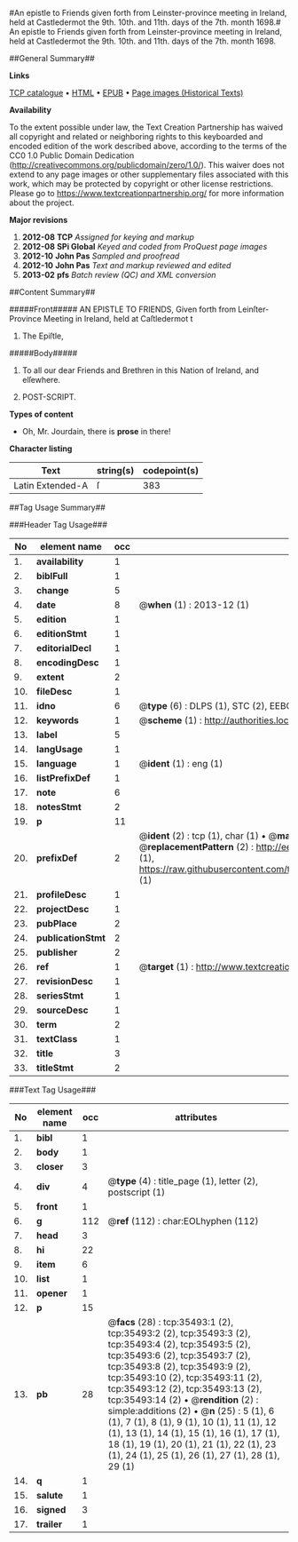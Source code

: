 #An epistle to Friends given forth from Leinster-province meeting in Ireland, held at Castledermot the 9th. 10th. and 11th. days of the 7th. month 1698.#
An epistle to Friends given forth from Leinster-province meeting in Ireland, held at Castledermot the 9th. 10th. and 11th. days of the 7th. month 1698.

##General Summary##

**Links**

[TCP catalogue](http://www.ota.ox.ac.uk/tcp/)  • 
[HTML](http://tei.it.ox.ac.uk/tcp/Texts-HTML/free/A38/A38516.html)  • 
[EPUB](http://tei.it.ox.ac.uk/tcp/Texts-EPUB/free/A38/A38516.epub) • 
[Page images (Historical Texts)](https://historicaltexts.jisc.ac.uk/eebo-99831031e)

**Availability**

To the extent possible under law, the Text Creation Partnership has waived all copyright and related or neighboring rights to this keyboarded and encoded edition of the work described above, according to the terms of the CC0 1.0 Public Domain Dedication (http://creativecommons.org/publicdomain/zero/1.0/). This waiver does not extend to any page images or other supplementary files associated with this work, which may be protected by copyright or other license restrictions. Please go to https://www.textcreationpartnership.org/ for more information about the project.

**Major revisions**

1. __2012-08__ __TCP__ *Assigned for keying and markup*
1. __2012-08__ __SPi Global__ *Keyed and coded from ProQuest page images*
1. __2012-10__ __John Pas__ *Sampled and proofread*
1. __2012-10__ __John Pas__ *Text and markup reviewed and edited*
1. __2013-02__ __pfs__ *Batch review (QC) and XML conversion*

##Content Summary##

#####Front#####
AN EPISTLE TO FRIENDS, Given forth from Leinſter-Province Meeting in Ireland, held at Caſtledermot t
1. The Epiſtle,

#####Body#####

1. To all our dear Friends and Brethren in this Nation of Ireland, and elſewhere.

1. POST-SCRIPT.

**Types of content**

  * Oh, Mr. Jourdain, there is **prose** in there!

**Character listing**


|Text|string(s)|codepoint(s)|
|---|---|---|
|Latin Extended-A|ſ|383|

##Tag Usage Summary##

###Header Tag Usage###

|No|element name|occ|attributes|
|---|---|---|---|
|1.|__availability__|1||
|2.|__biblFull__|1||
|3.|__change__|5||
|4.|__date__|8| @__when__ (1) : 2013-12 (1)|
|5.|__edition__|1||
|6.|__editionStmt__|1||
|7.|__editorialDecl__|1||
|8.|__encodingDesc__|1||
|9.|__extent__|2||
|10.|__fileDesc__|1||
|11.|__idno__|6| @__type__ (6) : DLPS (1), STC (2), EEBO-CITATION (1), PROQUEST (1), VID (1)|
|12.|__keywords__|1| @__scheme__ (1) : http://authorities.loc.gov/ (1)|
|13.|__label__|5||
|14.|__langUsage__|1||
|15.|__language__|1| @__ident__ (1) : eng (1)|
|16.|__listPrefixDef__|1||
|17.|__note__|6||
|18.|__notesStmt__|2||
|19.|__p__|11||
|20.|__prefixDef__|2| @__ident__ (2) : tcp (1), char (1)  •  @__matchPattern__ (2) : ([0-9\-]+):([0-9IVX]+) (1), (.+) (1)  •  @__replacementPattern__ (2) : http://eebo.chadwyck.com/downloadtiff?vid=$1&page=$2 (1), https://raw.githubusercontent.com/textcreationpartnership/Texts/master/tcpchars.xml#$1 (1)|
|21.|__profileDesc__|1||
|22.|__projectDesc__|1||
|23.|__pubPlace__|2||
|24.|__publicationStmt__|2||
|25.|__publisher__|2||
|26.|__ref__|1| @__target__ (1) : http://www.textcreationpartnership.org/docs/. (1)|
|27.|__revisionDesc__|1||
|28.|__seriesStmt__|1||
|29.|__sourceDesc__|1||
|30.|__term__|2||
|31.|__textClass__|1||
|32.|__title__|3||
|33.|__titleStmt__|2||


###Text Tag Usage###

|No|element name|occ|attributes|
|---|---|---|---|
|1.|__bibl__|1||
|2.|__body__|1||
|3.|__closer__|3||
|4.|__div__|4| @__type__ (4) : title_page (1), letter (2), postscript (1)|
|5.|__front__|1||
|6.|__g__|112| @__ref__ (112) : char:EOLhyphen (112)|
|7.|__head__|3||
|8.|__hi__|22||
|9.|__item__|6||
|10.|__list__|1||
|11.|__opener__|1||
|12.|__p__|15||
|13.|__pb__|28| @__facs__ (28) : tcp:35493:1 (2), tcp:35493:2 (2), tcp:35493:3 (2), tcp:35493:4 (2), tcp:35493:5 (2), tcp:35493:6 (2), tcp:35493:7 (2), tcp:35493:8 (2), tcp:35493:9 (2), tcp:35493:10 (2), tcp:35493:11 (2), tcp:35493:12 (2), tcp:35493:13 (2), tcp:35493:14 (2)  •  @__rendition__ (2) : simple:additions (2)  •  @__n__ (25) : 5 (1), 6 (1), 7 (1), 8 (1), 9 (1), 10 (1), 11 (1), 12 (1), 13 (1), 14 (1), 15 (1), 16 (1), 17 (1), 18 (1), 19 (1), 20 (1), 21 (1), 22 (1), 23 (1), 24 (1), 25 (1), 26 (1), 27 (1), 28 (1), 29 (1)|
|14.|__q__|1||
|15.|__salute__|1||
|16.|__signed__|3||
|17.|__trailer__|1||
